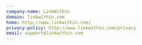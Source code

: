 ```yaml
---
company-name: LinkWithin
domain: linkwithin.com
home: http://www.linkwithin.com/
privacy-policy: http://www.linkwithin.com/privacy
email: support@linkwithin.com
---
```




